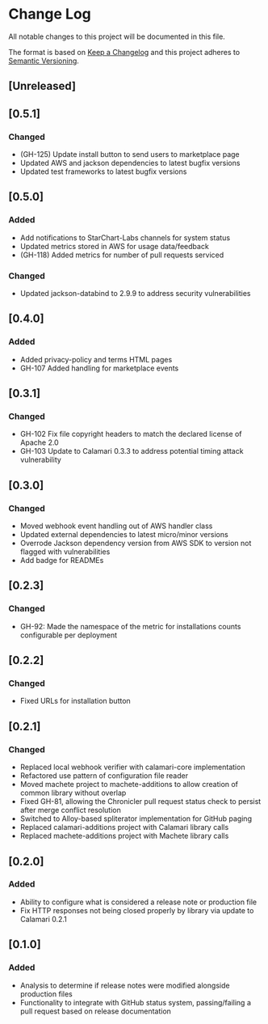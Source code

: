 # Change Log
All notable changes to this project will be documented in this file.

The format is based on [Keep a Changelog](http://keepachangelog.com/)
and this project adheres to [Semantic Versioning](http://semver.org/).

## [Unreleased]

## [0.5.1]
### Changed
- (GH-125) Update install button to send users to marketplace page
- Updated AWS and jackson dependencies to latest bugfix versions
- Updated test frameworks to latest bugfix versions

## [0.5.0]
### Added
- Add notifications to StarChart-Labs channels for system status
- Updated metrics stored in AWS for usage data/feedback
- (GH-118) Added metrics for number of pull requests serviced

### Changed
- Updated jackson-databind to 2.9.9 to address security vulnerabilities

## [0.4.0]
### Added
- Added privacy-policy and terms HTML pages
- GH-107 Added handling for marketplace events

## [0.3.1]
### Changed
- GH-102 Fix file copyright headers to match the declared license of Apache 2.0
- GH-103 Update to Calamari 0.3.3 to address potential timing attack vulnerability

## [0.3.0]
### Changed
- Moved webhook event handling out of AWS handler class
- Updated external dependencies to latest micro/minor versions
- Overrode Jackson dependency version from AWS SDK to version not flagged with vulnerabilities
- Add badge for READMEs

## [0.2.3]
### Changed
- GH-92: Made the namespace of the metric for installations counts configurable per deployment

## [0.2.2]
### Changed
- Fixed URLs for installation button

## [0.2.1]
### Changed
- Replaced local webhook verifier with calamari-core implementation
- Refactored use pattern of configuration file reader
- Moved machete project to machete-additions to allow creation of common library without overlap
- Fixed GH-81, allowing the Chronicler pull request status check to persist after merge conflict resolution
- Switched to Alloy-based spliterator implementation for GitHub paging
- Replaced calamari-additions project with Calamari library calls
- Replaced machete-additions project with Machete library calls

## [0.2.0]
### Added
- Ability to configure what is considered a release note or production file
- Fix HTTP responses not being closed properly by library via update to Calamari 0.2.1

## [0.1.0]
### Added
- Analysis to determine if release notes were modified alongside production files
- Functionality to integrate with GitHub status system, passing/failing a pull request based on release documentation
